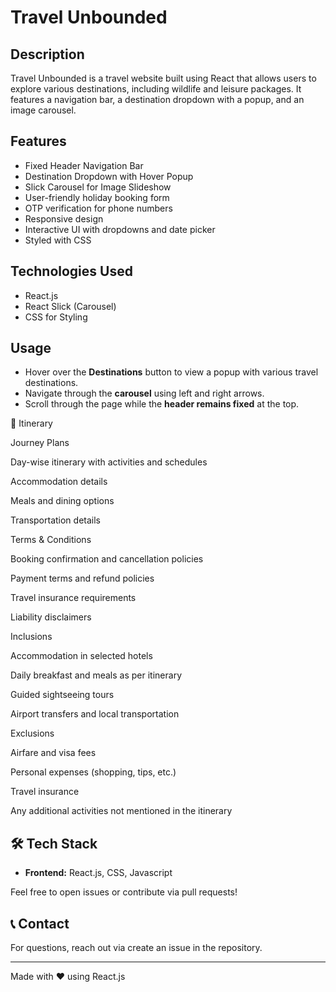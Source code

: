 # Travel Unbounded

## Description

Travel Unbounded is a travel website built using React that allows users to explore various destinations, including wildlife and leisure packages. It features a navigation bar, a destination dropdown with a popup, and an image carousel.

## Features

- Fixed Header Navigation Bar
- Destination Dropdown with Hover Popup
- Slick Carousel for Image Slideshow
- User-friendly holiday booking form
- OTP verification for phone numbers
- Responsive design
- Interactive UI with dropdowns and date picker
- Styled with CSS

## Technologies Used

- React.js
- React Slick (Carousel)
- CSS for Styling

## Usage

- Hover over the **Destinations** button to view a popup with various travel destinations.
- Navigate through the **carousel** using left and right arrows.
- Scroll through the page while the **header remains fixed** at the top.


📌 Itinerary

Journey Plans

Day-wise itinerary with activities and schedules

Accommodation details

Meals and dining options

Transportation details

Terms & Conditions

Booking confirmation and cancellation policies

Payment terms and refund policies

Travel insurance requirements

Liability disclaimers

Inclusions

Accommodation in selected hotels

Daily breakfast and meals as per itinerary

Guided sightseeing tours

Airport transfers and local transportation

Exclusions

Airfare and visa fees

Personal expenses (shopping, tips, etc.)

Travel insurance

Any additional activities not mentioned in the itinerary

## 🛠️ Tech Stack
- **Frontend:** React.js, CSS, Javascript


Feel free to open issues or contribute via pull requests!

## 📞 Contact
For questions, reach out via create an issue in the repository.

---
Made with ❤️ using React.js

